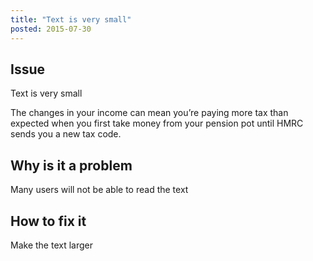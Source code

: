 ```yaml
---
title: "Text is very small"
posted: 2015-07-30
---
```


## Issue

Text is very small

<p class="text-tiny">The changes in your income can mean you’re paying more tax than expected when you first take money
from your pension pot until HMRC sends you a new tax code.</p>


## Why is it a problem
Many users will not be able to read the text


## How to fix it
Make the text larger
